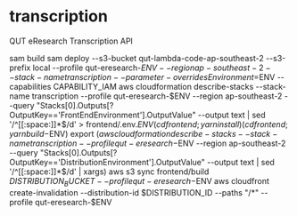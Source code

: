 # transcription
QUT eResearch Transcription API


sam build
sam deploy --s3-bucket qut-lambda-code-ap-southeast-2 --s3-prefix local --profile qut-eresearch-$ENV --region ap-southeast-2 --stack-name transcription  --parameter-overrides Environment=$ENV --capabilities CAPABILITY_IAM
aws cloudformation describe-stacks --stack-name transcription --profile qut-eresearch-$ENV --region ap-southeast-2 --query "Stacks[0].Outputs[?OutputKey=='FrontEndEnvironment'].OutputValue" --output text | sed '/^[[:space:]]*$/d' > frontend/.env.$ENV
(cd frontend; yarn install)
(cd frontend; yarn build-$ENV)
export $(aws cloudformation describe-stacks --stack-name transcription --profile qut-eresearch-$ENV --region ap-southeast-2 --query "Stacks[0].Outputs[?OutputKey=='DistributionEnvironment'].OutputValue" --output text | sed '/^[[:space:]]*$/d' | xargs)
aws s3 sync frontend/build $DISTRIBUTION_BUCKET --profile qut-eresearch-$ENV
aws cloudfront create-invalidation --distribution-id $DISTRIBUTION_ID --paths "/*" --profile qut-eresearch-$ENV
